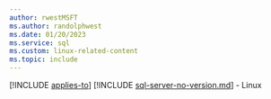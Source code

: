 ```yaml
---
author: rwestMSFT
ms.author: randolphwest
ms.date: 01/20/2023
ms.service: sql
ms.custom: linux-related-content
ms.topic: include
---
```


[!INCLUDE [applies-to](applies-to.md)] [!INCLUDE [sql-server-no-version.md](../versions/sql-server-no-version.md)] - Linux
